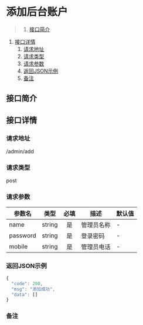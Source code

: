 # 添加后台账户

>1. [接口简介](#接口简介 "接口简介")
1. [接口详情](#接口详情 "接口详情")
	1. [请求地址](#请求地址 "请求地址")
	1. [请求类型](#请求类型 "请求类型")
	1. [请求参数](#请求参数 "请求参数")
	1. [返回JSON示例](#返回JSON示例 "返回JSON示例")
	1. [备注](#备注 "备注")



## 接口简介


## 接口详情 

### 请求地址
/admin/add

### 请求类型
post

### 请求参数
| 参数名 | 类型 | 必填 | 描述 | 默认值 |
| --- | :---: | :---: | --- | --- |
| name | string | 是 | 管理员名称 | - |
| password | string | 是 | 登录密码 | - |
| mobile | string | 是 | 管理员电话 | - |


### 返回JSON示例
```javascript
{
  "code": 200,
  "msg": "添加成功",
  "data": []
}
```

### 备注